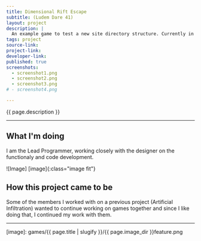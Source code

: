 ```yaml
---
title: Dimensional Rift Escape
subtitle: (Ludem Dare 41)
layout: project
description: |
  An example game to test a new site directory structure. Currently in development.
tags: project
source-link: 
project-link: 
developer-link: 
published: true
screenshots:
  - screenshot1.png
  - screenshot2.png
  - screenshot3.png	
# - screenshot4.png	

---
```


<!-- Description -->
{{ page.description }}

---

## What I'm doing 

I am the Lead Programmer, working closely with the designer on the functionaly and code development.


![Image] [image]{:class="image fit"}

<!--excerpt_end-->

## How this project came to be

Some of the members I worked with on a previous project (Artificial Infiltration) wanted to continue working on games together and since I like doing that, I continued my work with them.


---


[image]: games/{{ page.title | slugify }}/{{ page.image_dir }}feature.png